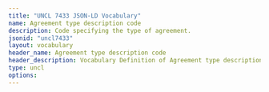 ```yaml
---
title: "UNCL 7433 JSON-LD Vocabulary"
name: Agreement type description code
description: Code specifying the type of agreement.
jsonid: "uncl7433"
layout: vocabulary
header_name: Agreement type description code
header_description: Vocabulary Definition of Agreement type description code semantics in HTML format. JSON-LD format is available at [uncl7433.jsonld](/vocabulary/uncl7433.jsonld)
type: uncl
options:
---
```

